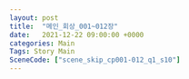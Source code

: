 ```yaml
---
layout: post
title:  "메인_회상_001~012장"
date:   2021-12-22 09:00:00 +0000
categories: Main
Tags: Story Main
SceneCode: ["scene_skip_cp001-012_q1_s10"]
---
```

